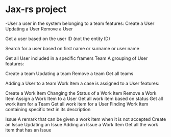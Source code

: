 Jax-rs project
=====

-User
a user in the system belonging to a team
features:
Create a User
Updating a User
Remove a User

Get a user based on the user ID (not the entity ID)

Search for a user based on first name
or
surname
or
user name

Get all
User included in a specific framers
Team
A grouping of User
features:

Create a team
Updating a team
Remove a team
Get all teams

Adding a User to a team
Work Item 
a case is assigned to a User
features:

Create a Work Item
Changing the Status of a Work Item
Remove a Work Item
Assign a Work Item to a User
Get all work item based on status
Get all work item for a Team
Get all work item for a User
Finding Work Item containing specific text in its description

Issue
A remark that can be given a work item when it is not accepted
Create an Issue
Updating an Issue
Adding an Issue a Work Item
Get all the work item that has an Issue

